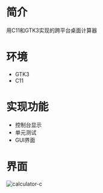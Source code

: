 # 简介
用C11和GTK3实现的跨平台桌面计算器

# 环境
- GTK3
- C11

# 实现功能
- 控制台显示
- 单元测试
- GUI界面

# 界面
![calculator-c](https://blog-1259405505.cos.ap-guangzhou.myqcloud.com/interface1.png)